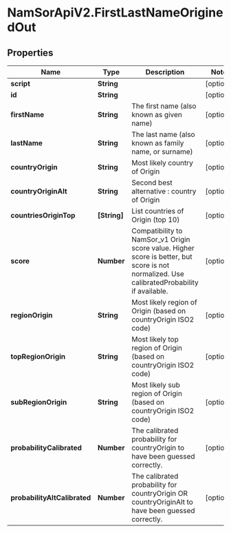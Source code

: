 # NamSorApiV2.FirstLastNameOriginedOut

## Properties
Name | Type | Description | Notes
------------ | ------------- | ------------- | -------------
**script** | **String** |  | [optional] 
**id** | **String** |  | [optional] 
**firstName** | **String** | The first name (also known as given name) | [optional] 
**lastName** | **String** | The last name (also known as family name, or surname) | [optional] 
**countryOrigin** | **String** | Most likely country of Origin | [optional] 
**countryOriginAlt** | **String** | Second best alternative : country of Origin | [optional] 
**countriesOriginTop** | **[String]** | List countries of Origin (top 10) | [optional] 
**score** | **Number** | Compatibility to NamSor_v1 Origin score value. Higher score is better, but score is not normalized. Use calibratedProbability if available.  | [optional] 
**regionOrigin** | **String** | Most likely region of Origin (based on countryOrigin ISO2 code) | [optional] 
**topRegionOrigin** | **String** | Most likely top region of Origin (based on countryOrigin ISO2 code) | [optional] 
**subRegionOrigin** | **String** | Most likely sub region of Origin (based on countryOrigin ISO2 code) | [optional] 
**probabilityCalibrated** | **Number** | The calibrated probability for countryOrigin to have been guessed correctly. | [optional] 
**probabilityAltCalibrated** | **Number** | The calibrated probability for countryOrigin OR countryOriginAlt to have been guessed correctly. | [optional] 


